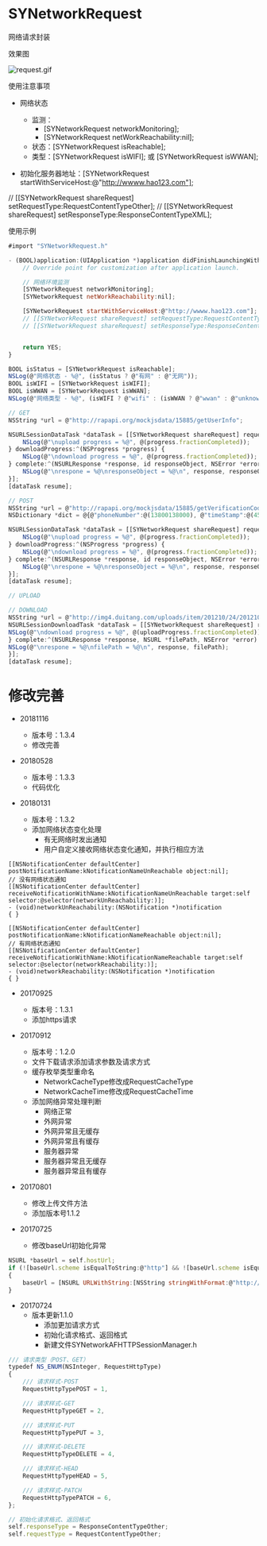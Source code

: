 # SYNetworkRequest
网络请求封装

效果图

![request.gif](./request.gif)

使用注意事项
* 网络状态
  * 监测：
    * [SYNetworkRequest networkMonitoring];
    * [SYNetworkRequest netWorkReachability:nil];
  * 状态：[SYNetworkRequest isReachable];
  * 类型：[SYNetworkRequest isWIFI]; 或 [SYNetworkRequest isWWAN];

* 初始化服务器地址：[SYNetworkRequest startWithServiceHost:@"http://wwww.hao123.com"];

// [[SYNetworkRequest shareRequest] setRequestType:RequestContentTypeOther];
// [[SYNetworkRequest shareRequest] setResponseType:ResponseContentTypeXML];

使用示例
~~~ javascript
#import "SYNetworkRequest.h"
~~~

~~~ javascript
- (BOOL)application:(UIApplication *)application didFinishLaunchingWithOptions:(NSDictionary *)launchOptions {
    // Override point for customization after application launch.

    // 网络环境监测
    [SYNetworkRequest networkMonitoring];
    [SYNetworkRequest netWorkReachability:nil];

    [SYNetworkRequest startWithServiceHost:@"http://wwww.hao123.com"];
    // [[SYNetworkRequest shareRequest] setRequestType:RequestContentTypeOther];
    // [[SYNetworkRequest shareRequest] setResponseType:ResponseContentTypeXML];


    return YES;
}
~~~ 

~~~ javascript
BOOL isStatus = [SYNetworkRequest isReachable];
NSLog(@"网络状态 - %@", (isStatus ? @"有网" : @"无网"));
BOOL isWIFI = [SYNetworkRequest isWIFI];
BOOL isWWAN = [SYNetworkRequest isWWAN];
NSLog(@"网络类型 - %@", (isWIFI ? @"wifi" : (isWWAN ? @"wwan" : @"unknow")));
~~~ 

~~~ javascript
// GET
NSString *url = @"http://rapapi.org/mockjsdata/15885/getUserInfo";

NSURLSessionDataTask *dataTask = [[SYNetworkRequest shareRequest] requestWithUrl:url parameters:nil methord:@"GET" uploadProgress:^(NSProgress *progress) {
    NSLog(@"\nupload progress = %@", @(progress.fractionCompleted));
} downloadProgress:^(NSProgress *progress) {
    NSLog(@"\ndownload progress = %@", @(progress.fractionCompleted));
} complete:^(NSURLResponse *response, id responseObject, NSError *error) {
    NSLog(@"\nrespone = %@\nresponseObject = %@\n", response, responseObject);
}];
[dataTask resume];
~~~ 

~~~ javascript
// POST
NSString *url = @"http://rapapi.org/mockjsdata/15885/getVerificationCode";
NSDictionary *dict = @{@"phoneNumber":@(13800138000), @"timeStamp":@(456461015645646)};

NSURLSessionDataTask *dataTask = [[SYNetworkRequest shareRequest] requestWithUrl:url parameters:dict methord:@"post" uploadProgress:^(NSProgress *progress) {
    NSLog(@"\nupload progress = %@", @(progress.fractionCompleted));
} downloadProgress:^(NSProgress *progress) {
    NSLog(@"\ndownload progress = %@", @(progress.fractionCompleted));
} complete:^(NSURLResponse *response, id responseObject, NSError *error) {
    NSLog(@"\nrespone = %@\nresponseObject = %@\n", response, responseObject);
}];
[dataTask resume];
~~~ 

~~~ javascript
// UPLOAD

~~~ 

~~~ javascript
// DOWNLOAD
NSString *url = @"http://img4.duitang.com/uploads/item/201210/24/20121024114802_sVwSR.jpeg";
NSURLSessionDownloadTask *dataTask = [[SYNetworkRequest shareRequest] requestDownloadWithUrl:url parameters:nil downloadProgress:^(NSProgress *uploadProgress) {
NSLog(@"\ndownload progress = %@", @(uploadProgress.fractionCompleted));
} complete:^(NSURLResponse *response, NSURL *filePath, NSError *error) {
NSLog(@"\nrespone = %@\nfilePath = %@\n", response, filePath);
}];
[dataTask resume];
~~~ 


# 修改完善
* 20181116
  * 版本号：1.3.4
  * 修改完善
  
* 20180528
  * 版本号：1.3.3
  * 代码优化
  
* 20180131
  * 版本号：1.3.2
  * 添加网络状态变化处理
    * 有无网络时发出通知
    * 用户自定义接收网络状态变化通知，并执行相应方法

```
[[NSNotificationCenter defaultCenter] postNotificationName:kNotificationNameUnReachable object:nil];
// 没有网络状态通知
[[NSNotificationCenter defaultCenter] receiveNotificationWithName:kNotificationNameUnReachable target:self selector:@selector(networkUnReachability:)];
- (void)networkUnReachability:(NSNotification *)notification
{ }
```
```
[[NSNotificationCenter defaultCenter] postNotificationName:kNotificationNameReachable object:nil];
// 有网络状态通知
[[NSNotificationCenter defaultCenter] receiveNotificationWithName:kNotificationNameReachable target:self selector:@selector(networkReachability:)];
- (void)networkReachability:(NSNotification *)notification
{ }
```


* 20170925
  * 版本号：1.3.1
  * 添加https请求

* 20170912
  * 版本号：1.2.0
  * 文件下载请求添加请求参数及请求方式
  * 缓存枚举类型重命名
    * NetworkCacheType修改成RequestCacheType
    * NetworkCacheTime修改成RequestCacheTime
  * 添加网络异常处理判断
    * 网络正常
    * 外网异常
    * 外网异常且无缓存
    * 外网异常且有缓存
    * 服务器异常
    * 服务器异常且无缓存
    * 服务器异常且有缓存

* 20170801
  * 修改上传文件方法
  * 添加版本号1.1.2

* 20170725
  * 修改baseUrl初始化异常
~~~ javascript
NSURL *baseUrl = self.hostUrl;
if (![baseUrl.scheme isEqualToString:@"http"] && ![baseUrl.scheme isEqualToString:@"https"])
{
    baseUrl = [NSURL URLWithString:[NSString stringWithFormat:@"http://%@", APIServiceHost]];
}
~~~

* 20170724 
  * 版本更新1.1.0
    * 添加更加请求方式
    * 初始化请求格式、返回格式
    * 新建文件SYNetworkAFHTTPSessionManager.h
~~~ javascript
/// 请求类型（POST、GET）
typedef NS_ENUM(NSInteger, RequestHttpType)
{
    /// 请求样式-POST
    RequestHttpTypePOST = 1,

    /// 请求样式-GET
    RequestHttpTypeGET = 2,

    /// 请求样式-PUT
    RequestHttpTypePUT = 3,

    /// 请求样式-DELETE
    RequestHttpTypeDELETE = 4,

    /// 请求样式-HEAD
    RequestHttpTypeHEAD = 5,

    /// 请求样式-PATCH
    RequestHttpTypePATCH = 6,
};
~~~
~~~ javascript
// 初始化请求格式、返回格式
self.responseType = ResponseContentTypeOther;
self.requestType = RequestContentTypeOther;
~~~






